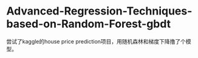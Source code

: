 # Advanced-Regression-Techniques-based-on-Random-Forest-gbdt
尝试了kaggle的house price prediction项目，用随机森林和梯度下降撸了个模型。

